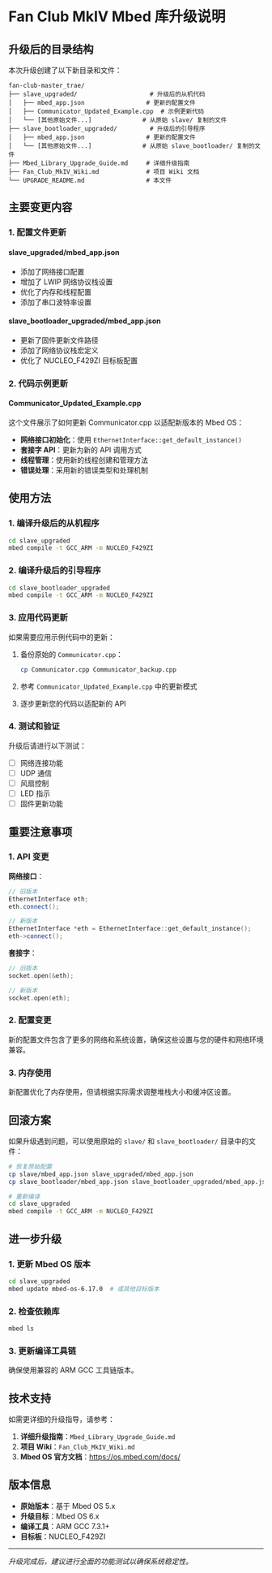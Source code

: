 # Fan Club MkIV Mbed 库升级说明

## 升级后的目录结构

本次升级创建了以下新目录和文件：

```
fan-club-master_trae/
├── slave_upgraded/                    # 升级后的从机代码
│   ├── mbed_app.json                 # 更新的配置文件
│   ├── Communicator_Updated_Example.cpp  # 示例更新代码
│   └── [其他原始文件...]              # 从原始 slave/ 复制的文件
├── slave_bootloader_upgraded/         # 升级后的引导程序
│   ├── mbed_app.json                 # 更新的配置文件
│   └── [其他原始文件...]              # 从原始 slave_bootloader/ 复制的文件
├── Mbed_Library_Upgrade_Guide.md     # 详细升级指南
├── Fan_Club_MkIV_Wiki.md             # 项目 Wiki 文档
└── UPGRADE_README.md                 # 本文件
```

## 主要变更内容

### 1. 配置文件更新

#### slave_upgraded/mbed_app.json
- 添加了网络接口配置
- 增加了 LWIP 网络协议栈设置
- 优化了内存和线程配置
- 添加了串口波特率设置

#### slave_bootloader_upgraded/mbed_app.json
- 更新了固件更新文件路径
- 添加了网络协议栈宏定义
- 优化了 NUCLEO_F429ZI 目标板配置

### 2. 代码示例更新

#### Communicator_Updated_Example.cpp
这个文件展示了如何更新 Communicator.cpp 以适配新版本的 Mbed OS：

- **网络接口初始化**：使用 `EthernetInterface::get_default_instance()`
- **套接字 API**：更新为新的 API 调用方式
- **线程管理**：使用新的线程创建和管理方法
- **错误处理**：采用新的错误类型和处理机制

## 使用方法

### 1. 编译升级后的从机程序

```bash
cd slave_upgraded
mbed compile -t GCC_ARM -m NUCLEO_F429ZI
```

### 2. 编译升级后的引导程序

```bash
cd slave_bootloader_upgraded
mbed compile -t GCC_ARM -m NUCLEO_F429ZI
```

### 3. 应用代码更新

如果需要应用示例代码中的更新：

1. 备份原始的 `Communicator.cpp`：
   ```bash
   cp Communicator.cpp Communicator_backup.cpp
   ```

2. 参考 `Communicator_Updated_Example.cpp` 中的更新模式

3. 逐步更新您的代码以适配新的 API

### 4. 测试和验证

升级后请进行以下测试：

- [ ] 网络连接功能
- [ ] UDP 通信
- [ ] 风扇控制
- [ ] LED 指示
- [ ] 固件更新功能

## 重要注意事项

### 1. API 变更

**网络接口**：
```cpp
// 旧版本
EthernetInterface eth;
eth.connect();

// 新版本
EthernetInterface *eth = EthernetInterface::get_default_instance();
eth->connect();
```

**套接字**：
```cpp
// 旧版本
socket.open(&eth);

// 新版本
socket.open(eth);
```

### 2. 配置变更

新的配置文件包含了更多的网络和系统设置，确保这些设置与您的硬件和网络环境兼容。

### 3. 内存使用

新配置优化了内存使用，但请根据实际需求调整堆栈大小和缓冲区设置。

## 回滚方案

如果升级遇到问题，可以使用原始的 `slave/` 和 `slave_bootloader/` 目录中的文件：

```bash
# 恢复原始配置
cp slave/mbed_app.json slave_upgraded/mbed_app.json
cp slave_bootloader/mbed_app.json slave_bootloader_upgraded/mbed_app.json

# 重新编译
cd slave_upgraded
mbed compile -t GCC_ARM -m NUCLEO_F429ZI
```

## 进一步升级

### 1. 更新 Mbed OS 版本

```bash
cd slave_upgraded
mbed update mbed-os-6.17.0  # 或其他目标版本
```

### 2. 检查依赖库

```bash
mbed ls
```

### 3. 更新编译工具链

确保使用兼容的 ARM GCC 工具链版本。

## 技术支持

如需更详细的升级指导，请参考：

1. **详细升级指南**：`Mbed_Library_Upgrade_Guide.md`
2. **项目 Wiki**：`Fan_Club_MkIV_Wiki.md`
3. **Mbed OS 官方文档**：https://os.mbed.com/docs/

## 版本信息

- **原始版本**：基于 Mbed OS 5.x
- **升级目标**：Mbed OS 6.x
- **编译工具**：ARM GCC 7.3.1+ 
- **目标板**：NUCLEO_F429ZI

---

*升级完成后，建议进行全面的功能测试以确保系统稳定性。*